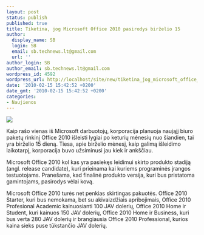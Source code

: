 ```yaml
---
layout: post
status: publish
published: true
title: Tikėtina, jog Microsoft Office 2010 pasirodys birželio 15
author:
  display_name: SB
  login: SB
  email: sb.technews.lt@gmail.com
  url: ''
author_login: SB
author_email: sb.technews.lt@gmail.com
wordpress_id: 4592
wordpress_url: http://localhost/site/new/tiketina_jog_microsoft_office_2010_pasirodys_birzelio_15/
date: '2010-02-15 15:42:52 +0200'
date_gmt: '2010-02-15 15:42:52 +0200'
categories:
- Naujienos
---
```

<div class="imgright"><img src="http://t0.gstatic.com/images?q=tbn:dqMMrzkCxoiEhM:http://blog.karachicorner.com/blog-images/079/microsoft-office-2010-logo.png"  /></div>
<p>Kaip rašo vienas iš Microsoft darbuotojų, korporacija planuoja naująjį biuro paketų rinkinį Office 2010 išleisti lygiai po keturių mėnesių nuo šiandien, tai yra birželio 15 dieną. Tiesa, apie birželio mėnesį, kaip galimą išleidimo laikotarpį, korporacija buvo užsiminusi jau kiek ir ankščiau.</p>
<p>Microsoft Office 2010 kol kas yra pasiekęs leidimui skirto produkto stadiją (angl. release candidate), kuri prieinama kai kuriems programinės įrangos testuotojams. Pranešama, kad finalinė produkto versija, kuri bus pristatoma gamintojams, pasirodys vėlai kovą.</p>
<p>Microsoft Office 2010 turės net penkias skirtingas pakuotės. Office 2010 Starter, kuri bus nemokama, bet su akivaizdžiais apribojimais, Office 2010 Profesional Academic kainuosianti 100 JAV dolerių, Office 2010 Home ir Student, kuri kainuos 150 JAV dolerių, Office 2010 Home ir Business, kuri bus verta 280 JAV dolerių ir brangiausia Office 2010 Professional, kurios kaina sieks puse tūkstančio JAV dolerių.<br /></p>
